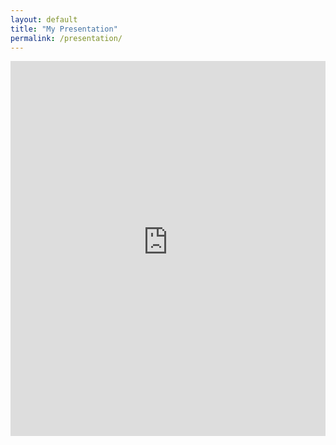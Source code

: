 ```yaml
---
layout: default
title: "My Presentation"
permalink: /presentation/
---
```


<iframe src="https://raw.githubusercontent.com/CharlesPlusC/CharlesPlusC.github.io/assets/cospar24_presentation/reveal.js-master/index.html" style="width: 100%; height: 600px; border: none;"></iframe>
